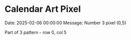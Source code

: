 # Calendar Art Pixel

Date: 2025-02-06 00:00:00
Message: Number 3 pixel (0,5)

Part of 3 pattern - row 0, col 5
